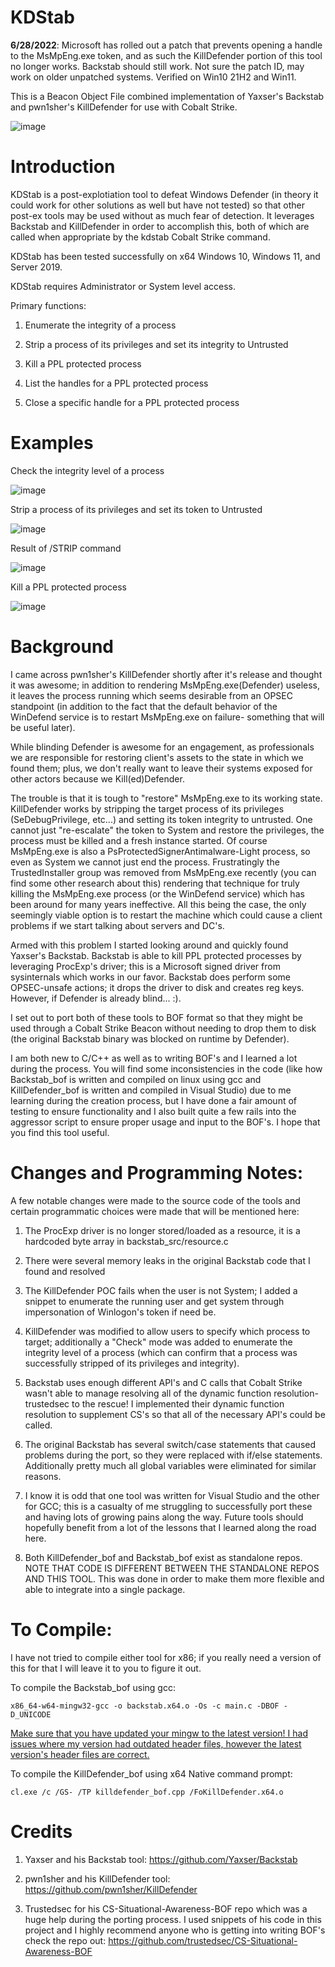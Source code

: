 # KDStab

**6/28/2022**: Microsoft has rolled out a patch that prevents opening a handle to the MsMpEng.exe token, and as such the KillDefender portion of this tool no longer works. Backstab should still work. Not sure the patch ID, may work on older unpatched systems.  Verified on Win10 21H2 and Win11. 


This is a Beacon Object File combined implementation of Yaxser's Backstab and pwn1sher's KillDefender for use with Cobalt Strike. 

![image](https://user-images.githubusercontent.com/91164728/157608940-2dc938e5-fa50-41b0-87b7-f722644a805f.png)

# Introduction
KDStab is a post-explotiation tool to defeat Windows Defender (in theory it could work for other solutions as well but have not tested) so that other post-ex tools may be used without as much fear of detection. It leverages Backstab and KillDefender in order to accomplish this, both of which are called when appropriate by the kdstab Cobalt Strike command.

KDStab has been tested successfully on x64 Windows 10, Windows 11, and Server 2019. 

KDStab requires Administrator or System level access.

Primary functions:

  1. Enumerate the integrity of a process
  
  2. Strip a process of its privileges and set its integrity to Untrusted
  
  3. Kill a PPL protected process
  
  4. List the handles for a PPL protected process
  
  5. Close a specific handle for a PPL protected process

# Examples
Check the integrity level of a process

![image](https://user-images.githubusercontent.com/91164728/157605672-d4a491e9-c8a8-4215-aef3-eaa99deb30d6.png)

Strip a process of its privileges and set its token to Untrusted

![image](https://user-images.githubusercontent.com/91164728/157605903-f2df0b50-d233-45b7-b092-6fbb6022d95c.png)

Result of /STRIP command

![image](https://user-images.githubusercontent.com/91164728/157606113-36256c63-59ef-4e15-8f18-ef3dc7ecc34f.png)

Kill a PPL protected process

![image](https://user-images.githubusercontent.com/91164728/157605876-4572bf6e-d1f2-4c1b-ac23-d5f10f863e8b.png)

# Background
I came across  pwn1sher's KillDefender shortly after it's release and thought it was awesome; in addition to rendering MsMpEng.exe(Defender) useless, it leaves the process running which seems desirable from an OPSEC standpoint (in addition to the fact that the default behavior of the WinDefend service is to restart MsMpEng.exe on failure- something that will be useful later). 

While blinding Defender is awesome for an engagement, as professionals we are responsible for restoring client's assets to the state in which we found them; plus, we don't really want to leave their systems exposed for other actors because we Kill(ed)Defender.  

The trouble is that it is tough to "restore" MsMpEng.exe to its working state.  KillDefender works by stripping the target process of its privileges (SeDebugPrivilege, etc...) and setting its token integrity to untrusted.  One cannot just "re-escalate" the token to System and restore the privileges, the process must be killed and a fresh instance started. Of course MsMpEng.exe is also a PsProtectedSignerAntimalware-Light process, so even as System we cannot just end the process. Frustratingly the TrustedInstaller group was removed from MsMpEng.exe recently (you can find some other research about this) rendering that technique for truly killing the MsMpEng.exe process (or the WinDefend service) which has been around for many years ineffective. All this being the case, the only seemingly viable option is to restart the machine which could cause a client problems if we start talking about servers and DC's.

Armed with this problem I started looking around and quickly found Yaxser's Backstab.  Backstab is able to kill PPL protected processes by leveraging ProcExp's driver; this is a Microsoft signed driver from sysinternals which works in our favor.  Backstab does perform some OPSEC-unsafe actions; it drops the driver to disk and creates reg keys.  However, if Defender is already blind... :). 

I set out to port both of these tools to BOF format so that they might be used through a Cobalt Strike Beacon without needing to drop them to disk (the original Backstab binary was blocked on runtime by Defender).

I am both new to C/C++ as well as to writing BOF's and I learned a lot during the process.  You will find some inconsistencies in the code (like how Backstab_bof is written and compiled on linux using gcc and KillDefender_bof is written and compiled in Visual Studio) due to me learning during the creation process, but I have done a fair amount of testing to ensure functionality and I also built quite a few rails into the aggressor script to ensure proper usage and input to the BOF's.  I hope that you find this tool useful.

# Changes and Programming Notes:

A few notable changes were made to the source code of the tools and certain programmatic choices were made that will be mentioned here:

  1. The ProcExp driver is no longer stored/loaded as a resource, it is a hardcoded byte array in backstab_src/resource.c

  2. There were several memory leaks in the original Backstab code that I found and resolved

  3. The KillDefender POC fails when the user is not System; I added a snippet to enumerate the running user and get system through impersonation of Winlogon's token if need be.

  4. KillDefender was modified to allow users to specify which process to target; additionally a "Check" mode was added to enumerate the integrity level of a process (which can confirm that a process was successfully stripped of its privileges and integrity).

  5. Backstab uses enough different API's and C calls that Cobalt Strike wasn't able to manage resolving all of the dynamic function resolution- trustedsec to the rescue! I implemented their dynamic function resolution to supplement CS's so that all of the necessary API's could be called.

  6. The original Backstab has several switch/case statements that caused problems during the port, so they were replaced with if/else statements.  Additionally pretty much all global variables were eliminated for similar reasons.

  7. I know it is odd that one tool was written for Visual Studio and the other for GCC; this is a casualty of me struggling to successfully port these and having lots of growing pains along the way.  Future tools should hopefully benefit from a lot of the lessons that I learned along the road here.

  8. Both KillDefender_bof and Backstab_bof exist as standalone repos. NOTE THAT CODE IS DIFFERENT BETWEEN THE STANDALONE REPOS AND THIS TOOL. This was done in order to make them more flexible and able to integrate into a single package.

# To Compile:
I have not tried to compile either tool for x86; if you really need a version of this for that I will leave it to you to figure it out.

To compile the Backstab_bof using gcc:
````
x86_64-w64-mingw32-gcc -o backstab.x64.o -Os -c main.c -DBOF -D_UNICODE
````
<ins>Make sure that you have updated your mingw to the latest version! I had issues where my version had outdated header files, however the latest version's header files are correct.</ins>

To compile the KillDefender_bof using x64 Native command prompt:
````
cl.exe /c /GS- /TP killdefender_bof.cpp /FoKillDefender.x64.o
````

# Credits
  1. Yaxser and his Backstab tool: https://github.com/Yaxser/Backstab

  2. pwn1sher and his KillDefender tool: https://github.com/pwn1sher/KillDefender

  3. Trustedsec for his CS-Situational-Awareness-BOF repo which was a huge help during the porting process.  I used snippets of his code in this project and I highly recommend anyone who is getting into writing BOF's check the repo out: https://github.com/trustedsec/CS-Situational-Awareness-BOF
